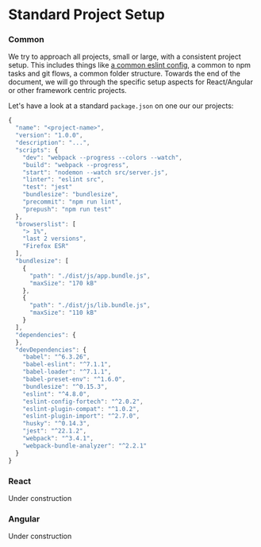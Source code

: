 # Standard Project Setup

### Common
We try to approach all projects, small or large, with a consistent project setup. This includes things like [a common eslint config](https://github.com/FortechRomania/js-team-showcase/blob/master/how-we-work/coding-guidelines.md), a common to npm tasks and git flows, a common folder structure. Towards the end of the document, we will go through the specific setup aspects for React/Angular or other framework centric projects.

Let's have a look at a standard `package.json` on one our our projects:
```javascript
{
  "name": "<project-name>",
  "version": "1.0.0",
  "description": "...",
  "scripts": {
    "dev": "webpack --progress --colors --watch",
    "build": "webpack --progress",
    "start": "nodemon --watch src/server.js",
    "linter": "eslint src",
    "test": "jest"
    "bundlesize": "bundlesize",
    "precommit": "npm run lint",
    "prepush": "npm run test"
  },
  "browserslist": [
    "> 1%",
    "last 2 versions",
    "Firefox ESR"
  ],
  "bundlesize": [
    {
      "path": "./dist/js/app.bundle.js",
      "maxSize": "170 kB"
    },
    {
      "path": "./dist/js/lib.bundle.js",
      "maxSize": "110 kB"
    }
  ],
  "dependencies": {
  },
  "devDependencies": {
    "babel": "^6.3.26",
    "babel-eslint": "^7.1.1",
    "babel-loader": "^7.1.1",
    "babel-preset-env": "^1.6.0",
    "bundlesize": "^0.15.3",
    "eslint": "^4.8.0",
    "eslint-config-fortech": "^2.0.2",
    "eslint-plugin-compat": "^1.0.2",
    "eslint-plugin-import": "^2.7.0",
    "husky": "^0.14.3",
    "jest": "^22.1.2",
    "webpack": "^3.4.1",
    "webpack-bundle-analyzer": "^2.2.1"
  }
}

```

### React
Under construction

### Angular
Under construction
